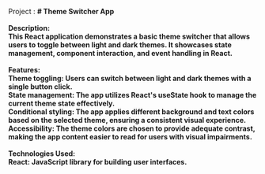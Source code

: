 Project :
<b># Theme Switcher App<b>
<br>
<br>
Description:
<br>
This React application demonstrates a basic theme switcher that allows users to toggle between light and dark themes. It showcases state management, component interaction, and event handling in React.
<br>
<br>
Features:
<br>
Theme toggling: Users can switch between light and dark themes with a single button click.
<br>
State management: The app utilizes React's useState hook to manage the current theme state effectively.
<br>
Conditional styling: The app applies different background and text colors based on the selected theme, ensuring a consistent visual experience.
<br>
Accessibility: The theme colors are chosen to provide adequate contrast, making the app content easier to read for users with visual impairments.
<br>
<br>
Technologies Used:
<br>
React: JavaScript library for building user interfaces.